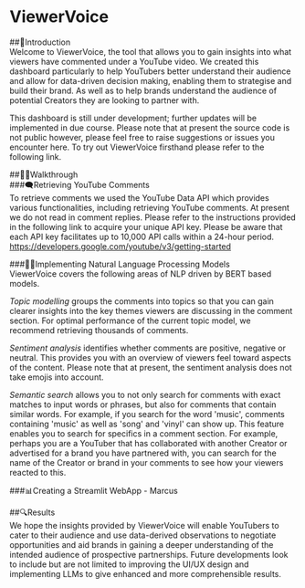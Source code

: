 # ViewerVoice
##🏁Introduction  
Welcome to ViewerVoice, the tool that allows you to gain insights into what viewers have commented under a YouTube video. We created this dashboard particularly to help YouTubers better understand their audience and allow for data-driven decision making, enabling them to strategise and build their brand. As well as to help brands understand the audience of potential Creators they are looking to partner with.

This dashboard is still under development; further updates will be implemented in due course. Please note that at present the source code is not public however, please feel free to raise suggestions or issues you encounter here. To try out ViewerVoice firsthand please refer to the following link.

##🚶‍♂️Walkthrough  
###🗨️Retrieving YouTube Comments  
To retrieve comments we used the YouTube Data API which provides various functionalities, including retrieving YouTube comments. At present we do not read in comment replies. Please refer to the instructions provided in the following link to acquire your unique API key. Please be aware that each API key facilitates up to 10,000 API calls within a 24-hour period.
https://developers.google.com/youtube/v3/getting-started

###👩‍💻Implementing Natural Language Processing Models  
ViewerVoice covers the following areas of NLP driven by BERT based models.

*Topic modelling* groups the comments into topics so that you can gain clearer insights into the key themes viewers are discussing in the comment section. For optimal performance of the current topic model, we recommend retrieving thousands of comments.

*Sentiment analysis* identifies whether comments are positive, negative or neutral. This provides you with an overview of viewers feel toward aspects of the content. Please note that at present, the sentiment analysis does not take emojis into account.

*Semantic search* allows you to not only search for comments with exact matches to input words or phrases, but also for comments that contain similar words. For example, if you search for the word 'music', comments containing 'music' as well as 'song' and 'vinyl' can show up. This feature enables you to search for specifics in a comment section. For example, perhaps you are a YouTuber that has collaborated with another Creator or advertised for a brand you have partnered with, you can search for the name of the Creator or brand in your comments to see how your viewers reacted to this.

###📊Creating a Streamlit WebApp   - Marcus

##🔍Results  
We hope the insights provided by ViewerVoice will enable YouTubers to cater to their audience and use data-derived observations to negotiate opportunities and aid brands in gaining a deeper understanding of the intended audience of prospective partnerships. Future developments look to include but are not limited to improving the UI/UX design and implementing LLMs to give enhanced and more comprehensible results.

